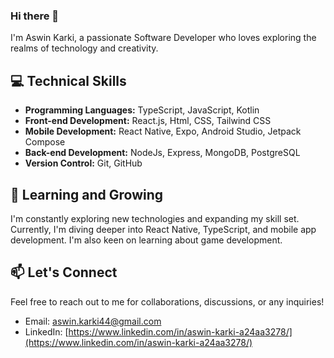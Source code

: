 ### Hi there 👋

I'm Aswin Karki, a passionate Software Developer who loves exploring the realms of technology and creativity. 

## 💻 Technical Skills

- **Programming Languages:** TypeScript, JavaScript, Kotlin
- **Front-end Development:** React.js, Html, CSS, Tailwind CSS
- **Mobile Development:** React Native, Expo, Android Studio, Jetpack Compose
- **Back-end Development:** NodeJs, Express, MongoDB, PostgreSQL
- **Version Control:** Git, GitHub

## 🌱 Learning and Growing

I'm constantly exploring new technologies and expanding my skill set. Currently, I'm diving deeper into React Native, TypeScript, and mobile app development. I'm also keen on learning about game development.
## 📫 Let's Connect

Feel free to reach out to me for collaborations, discussions, or any inquiries!

- Email: [aswin.karki44@gmail.com](mailto:aswin.karki44@gmail.com)
- LinkedIn: [https://www.linkedin.com/in/aswin-karki-a24aa3278/](https://www.linkedin.com/in/aswin-karki-a24aa3278/)

